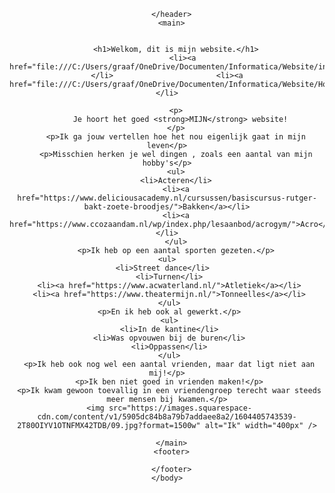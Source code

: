<!DOCTYPE html>
<html>
	<head>
		<title>Voorpagina</title>
		<link type="text/css" rel="stylesheet" href="styles.css"/>
		<meta charset="utf-8"/>
	</head>
	<body>
	  <header>
	    
	  </header>
	  <main>
	    
	    
	    <h1>Welkom, dit is mijn website.</h1>
	       <li><a href="file:///C:/Users/graaf/OneDrive/Documenten/Informatica/Website/index.html">Voorpagina</a> </li>                       <li><a href="file:///C:/Users/graaf/OneDrive/Documenten/Informatica/Website/Hobbies.html">Hobbies</a></li>
	    
	    <p>
	      Je hoort het goed <strong>MIJN</strong> website!
	    </p>
	    <p>Ik ga jouw vertellen hoe het nou eigenlijk gaat in mijn leven</p>
	    <p>Misschien herken je wel dingen , zoals een aantal van mijn hobby's</p>
	    <ul>
	    <li>Acteren</li>
	    <li><a href="https://www.deliciousacademy.nl/cursussen/basiscursus-rutger-bakt-zoete-broodjes/">Bakken</a></li>
	    <li><a href="https://www.ccozaandam.nl/wp/index.php/lesaanbod/acrogym/">Acro</a></li>
	    </ul>
	    <p>Ik heb op een aantal sporten gezeten.</p>
	 <ul> 
	 <li>Street dance</li>   
	 <li>Turnen</li>
	 <li><a href="https://www.acwaterland.nl/">Atletiek</a></li>
	 <li><a href="https://www.theatermijn.nl/">Tonneelles</a></li>
	 </ul>
	 <p>En ik heb ook al gewerkt.</p>
	 <ul>
	 <li>In de kantine</li>
	 <li>Was opvouwen bij de buren</li>
	 <li>Oppassen</li>
	 </ul>
	 <p>Ik heb ook nog wel een aantal vrienden, maar dat ligt niet aan mij!</p>
	 <p>Ik ben niet goed in vrienden maken!</p>
	 <p>Ik kwam gewoon toevallig in een vriendengroep terecht waar steeds meer mensen bij kwamen.</p>
	 <img src="https://images.squarespace-cdn.com/content/v1/5905dc84b8a79b7addaee8a2/1604405743539-2T80OIYV1OTNFMX42TDB/09.jpg?format=1500w" alt="Ik" width="400px" />

	  </main>
	  <footer>
	    
	  </footer>
	</body>
</html>
